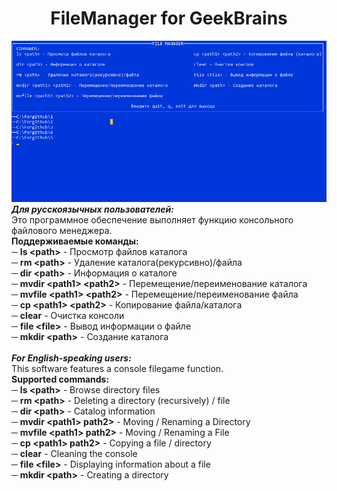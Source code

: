 ﻿<html>
<h1 align="center">FileManager for GeekBrains</h1>
<img src="../../images/screnn.png">
<b><i>Для русскоязычных пользователей:</i></b>
<br>
Это программное обеспечение выполняет функцию консольного файлового менеджера.
<br><b>Поддерживаемые команды:</b>
<br>─ <b>ls &lt;path&gt;</b> - Просмотр файлов каталога
<br>─ <b>rm &lt;path&gt;</b> - Удаление каталога(рекурсивно)/файла
<br>─ <b>dir &lt;path&gt;</b> - Информация о каталоге
<br>─ <b>mvdir &lt;path1&gt; &lt;path2&gt;</b> - Перемещение/переименование каталога
<br>─ <b>mvfile &lt;path1&gt; &lt;path2&gt;</b> - Перемещение/переименование файла
<br>─ <b>cp &lt;path1&gt; &lt;path2&gt;</b> - Копирование файла/каталога
<br>─ <b>clear</b> - Очистка консоли
<br>─ <b>file &lt;file&gt;</b> - Вывод информации о файле
<br>─ <b>mkdir &lt;path&gt;</b> - Создание каталога
<br><br>
<b><i>For English-speaking users:</i></b>
<br>
This software features a console filegame function.
<br><b>Supported commands:</b>
<br>─ <b>ls &lt;path&gt;</b> - Browse directory files
<br>─ <b>rm &lt;path&gt;</b> - Deleting a directory (recursively) / file
<br>─ <b>dir &lt;path&gt;</b> - Catalog information
<br>─ <b>mvdir &lt;path1&gt; path2&gt;</b> - Moving / Renaming a Directory
<br>─ <b>mvfile &lt;path1&gt; path2&gt;</b> - Moving / Renaming a File
<br>─ <b>cp &lt;path1&gt; path2&gt;</b> - Copying a file / directory
<br>─ <b>clear</b> - Cleaning the console
<br>─ <b>file &lt;file&gt;</b> - Displaying information about a file
<br>─ <b>mkdir &lt;path&gt;</b> - Creating a directory
</html>